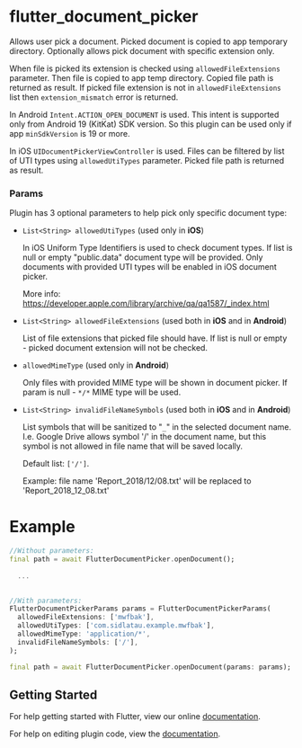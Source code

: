 # flutter_document_picker

Allows user pick a document. Picked document is copied to app temporary directory. Optionally allows pick document with specific extension only.

When file is picked its extension is checked using `allowedFileExtensions` parameter. Then file is copied to app temp directory. Copied file path is returned as result. If picked file extension is not in `allowedFileExtensions` list then `extension_mismatch` error is returned.

In Android `Intent.ACTION_OPEN_DOCUMENT` is used. This intent is supported only from Android 19 (KitKat) SDK version. So this plugin can be used only if app `minSdkVersion` is 19 or more.

In iOS `UIDocumentPickerViewController` is used. Files can be filtered by list of UTI types using `allowedUtiTypes` parameter. Picked file path is returned as result.

### Params

Plugin has 3 optional parameters to help pick only specific document type:

* `List<String> allowedUtiTypes` (used only in **iOS**)

    In iOS Uniform Type Identifiers is used to check document types.
    If list is null or empty "public.data" document type will be provided.
    Only documents with provided UTI types will be enabled in iOS document picker.

    More info:
https://developer.apple.com/library/archive/qa/qa1587/_index.html
  
* `List<String> allowedFileExtensions` (used both in **iOS** and in **Android**)

    List of file extensions that picked file should have.
    If list is null or empty - picked document extension will not be checked.

*  `allowedMimeType` (used only in **Android**)
 
    Only files with provided MIME type will be shown in document picker.
    If param is null - `*/*` MIME type will be used.

 * `List<String> invalidFileNameSymbols`  (used both in **iOS** and in **Android**)

    List symbols that will be sanitized to "`_`" in the selected document name.
    I.e. Google Drive allows symbol '/' in the document name, but  this symbol is not allowed in file name that will be saved locally.

    Default list: `['/']`.

    Example: file name 'Report_2018/12/08.txt' will be replaced to 'Report_2018_12_08.txt'

# Example

```dart
//Without parameters:
final path = await FlutterDocumentPicker.openDocument();
  
  ...

    
//With parameters:
FlutterDocumentPickerParams params = FlutterDocumentPickerParams(      
  allowedFileExtensions: ['mwfbak'],
  allowedUtiTypes: ['com.sidlatau.example.mwfbak'],
  allowedMimeType: 'application/*',
  invalidFileNameSymbols: ['/'],
);

final path = await FlutterDocumentPicker.openDocument(params: params);

``` 

## Getting Started

For help getting started with Flutter, view our online
[documentation](https://flutter.io/).

For help on editing plugin code, view the [documentation](https://flutter.io/developing-packages/#edit-plugin-package).
